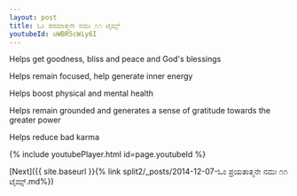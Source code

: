 ```yaml
---
layout: post
title: ಓಂ ಪರಮಾತ್ಮನೇ ನಮಃ ೧೧ ಟೈಮ್ಸ್
youtubeId: uWBR5cWiy6I
---
```

 
 
Helps get goodness, bliss and peace and God's blessings
 
Helps remain focused, help generate inner energy 
 
Helps boost physical and mental health 
 
Helps remain grounded and generates a sense of gratitude towards the greater power 
 
Helps reduce bad karma
 
 
 
 


{% include youtubePlayer.html id=page.youtubeId %}
 
[Next]({{ site.baseurl }}{% link  split2/_posts/2014-12-07-ಓಂ ಪ್ರಯತಾತ್ಮನೇ ನಮಃ ೧೧ ಟೈಮ್ಸ್.md%})
 
